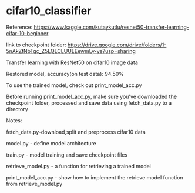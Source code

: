 # cifar10_classifier

Reference: 
https://www.kaggle.com/kutaykutlu/resnet50-transfer-learning-cifar-10-beginner

link to checkpoint folder: 
https://drive.google.com/drive/folders/1-5nAkZtNbTqc_Z5LQLCLUULEewmLy-ye?usp=sharing

Transfer learning with ResNet50 on cifar10 image data

Restored model, accuracy(on test data): 94.50%



To use the trained model, check out print_model_acc.py 

Before running print_model_acc.py, make sure you've downloaded the checkpoint folder, processed and save data using fetch_data.py to a directory


Notes: 

fetch_data.py-download,split and preprocess cifar10 data 

model.py - define model architecture

train.py - model training and save checkpoint files 

retrieve_model.py - a function for retrieving a trained model

print_model_acc.py - show how to implement the retrieve model function from retrieve_model.py

